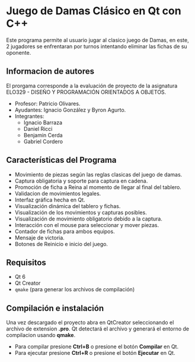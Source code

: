 # Juego de Damas Clásico en Qt con C++

Este programa permite al usuario jugar al clasico juego de Damas, en este, 2 jugadores se enfrentaran por turnos intentando eliminar las fichas de su oponente.
## Informacion de autores
El prorgama corresponde a la evaluación de proyecto de la asignatura ELO329 - DISEÑO Y PROGRAMACIÓN ORIENTADOS A OBJETOS.
- Profesor: Patricio Olivares.
- Ayudantes: Ignacio González y Byron Agurto.
- Integrantes:
    - Ignacio Barraza
    - Daniel Ricci
    - Benjamin Cerda
    - Gabriel Cordero
## Características del Programa

- Movimiento de piezas según las reglas clasicas del juego de damas.
- Captura obligatoria y soporte para captura en cadena.
- Promoción de ficha a Reina al momento de llegar al final del tablero.
- Validacion de movimientos legales.
- Interfaz gráfica hecha en Qt.
- Visualización dinámica del tablero y fichas.
- Visualización de los movimientos y capturas posibles.
- Visualización de movimiento obligatorio debido a la captura.
- Interacción con el mouse para seleccionar y mover piezas.
- Contador de fichas para ambos equipos.
- Mensaje de victoria.
- Botones de Reinicio e inicio del juego.

## Requisitos
- Qt 6 
- Qt Creator
- `qmake` (para generar los archivos de compilación)

## Compilación e instalación

Una vez descargado el proyecto abra en QtCreator seleccionando el archivo de extension **.pro**.
Qt detectará el archivo y generará el entorno de compilacion usando **qmake**. 
- Para compilar presione **Ctrl+B** o presione el botón **Compilar** en Qt.
- Para ejecutar presione **Ctrl+R** o presione el botón **Ejecutar** en Qt.
